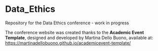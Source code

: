 # Data_Ethics
Repository for the Data Ethics conference - work in progress


The conference website was created thanks to the <b>Academic Event Template</b>, designed and developed by Martina Dello Buono, available at: https://martinadellobuono.github.io/academicevent-template/
